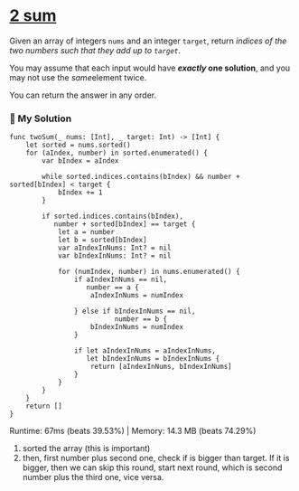
# [2 sum](https://leetcode.com/problems/two-sum/description/)

Given an array of integers `nums` and an integer `target`, return *indices of the two numbers such that they add up to `target`*.

You may assume that each input would have ***exactly* one solution**, and you may not use the *same*element twice.

You can return the answer in any order.

### 📌 My Solution

```
func twoSum(_ nums: [Int], _ target: Int) -> [Int] {
    let sorted = nums.sorted()
    for (aIndex, number) in sorted.enumerated() {
        var bIndex = aIndex
        
        while sorted.indices.contains(bIndex) && number + sorted[bIndex] < target {
            bIndex += 1
        }
        
        if sorted.indices.contains(bIndex),
           number + sorted[bIndex] == target {
            let a = number
            let b = sorted[bIndex]
            var aIndexInNums: Int? = nil
            var bIndexInNums: Int? = nil
            
            for (numIndex, number) in nums.enumerated() {
                if aIndexInNums == nil,
                   number == a {
                    aIndexInNums = numIndex
                    
                } else if bIndexInNums == nil,
                          number == b {
                    bIndexInNums = numIndex
                }
                
                if let aIndexInNums = aIndexInNums,
                   let bIndexInNums = bIndexInNums {
                    return [aIndexInNums, bIndexInNums]
                }
            }
        }
    }
    return []
}
```
Runtime: 67ms (beats 39.53%) | Memory: 14.3 MB (beats 74.29%)

1. sorted the array (this is important)
2. then, first number plus second one, check if is bigger than target. If it is bigger, then we can skip this round, start next round, which is second number plus the third one, vice versa.
